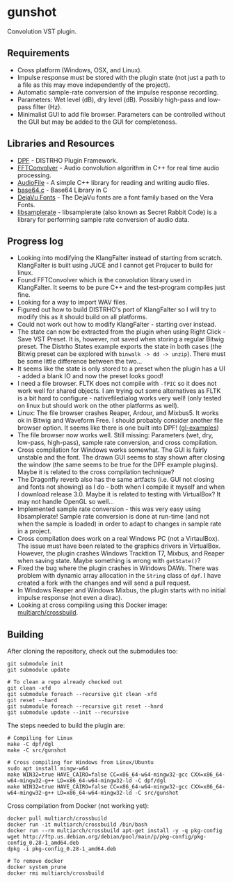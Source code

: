 # gunshot

Convolution VST plugin.

## Requirements

- Cross platform (Windows, OSX, and Linux).
- Impulse response must be stored with the plugin state (not just a path to a file as this may move independently of the project).
- Automatic sample-rate conversion of the impulse response recording.
- Parameters: Wet level (dB), dry level (dB). Possibly high-pass and low-pass filter (Hz).
- Minimalist GUI to add file browser. Parameters can be controlled without the GUI but may be added to the GUI for completeness.

## Libraries and Resources

- [DPF](https://github.com/DISTRHO/DPF) - DISTRHO Plugin Framework.
- [FFTConvolver](https://github.com/HiFi-LoFi/FFTConvolver) - Audio convolution algorithm in C++ for real time audio processing.
- [AudioFile](https://github.com/adamstark/AudioFile) - A simple C++ library for reading and writing audio files.
- [base64.c](https://github.com/joedf/base64.c) - Base64 Library in C
- [DejaVu Fonts](https://dejavu-fonts.github.io/) - The DejaVu fonts are a font family based on the Vera Fonts.
- [libsamplerate](https://github.com/erikd/libsamplerate) - libsamplerate (also known as Secret Rabbit Code) is a library for performing sample rate conversion of audio data.

## Progress log

- Looking into modifying the KlangFalter instead of starting from scratch. KlangFalter is built using JUCE and I cannot get Projucer to build for linux.
- Found FFTConvolver which is the convolution library used in KlangFalter. It seems to be pure C++ and the test-program compiles just fine.
- Looking for a way to import WAV files.
- Figured out how to build DISTRHO's port of KlangFalter so I will try to modify this as it should build on all platforms.
- Could not work out how to modify KlangFalter - starting over instead.
- The state can now be extracted from the plugin when using Right Click - Save VST Preset. It is, however, not saved when storing a regular Bitwig preset. The Distrho States example exports the state in both cases (the Bitwig preset can be explored with `binwalk -> dd -> unzip`). There must be some little difference between the two...
- It seems like the state is only stored to a preset when the plugin has a UI - added a blank IO and now the preset looks good!
- I need a file browser. FLTK does not compile with `-fPIC` so it does not work well for shared objects. I am trying out some alternatives as FLTK is a bit hard to configure - nativefiledialog works very well! (only tested on linux but should work on the other platforms as well).
- Linux: The file browser crashes Reaper, Ardour, and Mixbus5. It works ok in Bitwig and Waveform Free. I should probably consider another file browser option. It seems like there is one built into DPF! ([gl-examples](https://github.com/DISTRHO/gl-examples/blob/master/examples/file-browser.cpp))
- The file browser now works well. Still missing: Parameters (wet, dry, low-pass, high-pass), sample rate conversion, and cross compilation.
- Cross compilation for Windows works somewhat. The GUI is fairly unstable and the font. The drawn GUI seems to stay shown after closing the window (the same seems to be true for the DPF example plugins). Maybe it is related to the cross compilation technique?
- The Dragonfly reverb also has the same artfacts (i.e. GUI not closing and fonts not showing) as I do - both when I compile it myself and when I download release 3.0. Maybe it is related to testing with VirtualBox? It may not handle OpenGL so well...
- Implemented sample rate conversion - this was very easy using libsamplerate! Sample rate conversion is done at run-time (and not when the sample is loaded) in order to adapt to changes in sample rate in a project.
- Cross compilation does work on a real Windows PC (not a VirtaulBox). The issue must have been related to the graphics drivers in VirtualBox. However, the plugin crashes Windows Tracktion T7, Mixbus, and Reaper when saving state. Maybe something is wrong with `getState()`?
- Fixed the bug where the plugin crashes in Windows DAWs. There was problem with dynamic array allocation in the `String` class of `dpf`. I have created a fork with the changes and will send a pull request.
- In Windows Reaper and Windows Mixbus, the plugin starts with no initial impulse response (not even a dirac).
- Looking at cross compiling using this Docker image: [multiarch/crossbuild](https://hub.docker.com/r/multiarch/crossbuild).

## Building

After cloning the repository, check out the submodules too:

    git submodule init
    git submodule update

    # To clean a repo already checked out
    git clean -xfd
    git submodule foreach --recursive git clean -xfd
    git reset --hard
    git submodule foreach --recursive git reset --hard
    git submodule update --init --recursive

The steps needed to build the plugin are:

    # Compiling for Linux
    make -C dpf/dgl
    make -C src/gunshot

    # Cross compiling for Windows from Linux/Ubuntu
    sudo apt install mingw-w64
    make WIN32=true HAVE_CAIRO=false CC=x86_64-w64-mingw32-gcc CXX=x86_64-w64-mingw32-g++ LD=x86_64-w64-mingw32-ld -C dpf/dgl
    make WIN32=true HAVE_CAIRO=false CC=x86_64-w64-mingw32-gcc CXX=x86_64-w64-mingw32-g++ LD=x86_64-w64-mingw32-ld -C src/gunshot

Cross compilation from Docker (not working yet):

    docker pull multiarch/crossbuild
    docker run -it multiarch/crossbuild /bin/bash
    docker run --rm multiarch/crossbuild apt-get install -y -q pkg-config
    wget http://ftp.us.debian.org/debian/pool/main/p/pkg-config/pkg-config_0.28-1_amd64.deb
    dpkg -i pkg-config_0.28-1_amd64.deb

    # To remove docker
    docker system prune
    docker rmi multiarch/crossbuild



